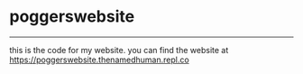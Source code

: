 # poggerswebsite
------------------
this is the code for my website. you can find the website at https://poggerswebsite.thenamedhuman.repl.co
